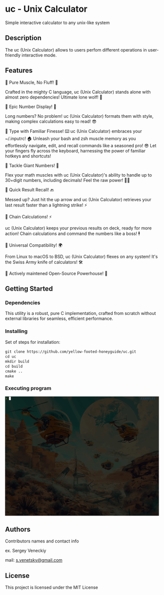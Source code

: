 # uc - Unix Calculator

Simple interactive calculator to any unix-like system

## Description

The uc (Unix Calculator) allows to users perfom different operations in user-friendly interactive mode.

## Features
🌋 Pure Muscle, No Fluff! 💪

Crafted in the mighty C language, uc (Unix Calculator) stands alone with almost zero dependencies! Ultimate lone wolf! 🐺

🌋 Epic Number Display! 🚀

Long numbers? No problem! uc (Unix Calculator) formats them with style, making complex calculations easy to read! 😎

🌋 Type with Familiar Finesse! ⌨️
uc (Unix Calculator) embraces your ~/.inputrc! 🏠 Unleash your bash and zsh muscle memory as you effortlessly navigate, edit, and recall commands like a seasoned pro! 😎 Let your fingers fly across the keyboard, harnessing the power of familiar hotkeys and shortcuts!


🌋 Tackle Giant Numbers! 💪

Flex your math muscles with uc (Unix Calculator)'s ability to handle up to 30+digit numbers, including decimals! Feel the raw power! 💪🦾

🌋 Quick Result Recall! 🔙

Messed up? Just hit the up arrow and uc (Unix Calculator) retrieves your last result faster than a lightning strike! ⚡

🌋 Chain Calculations! ⚡

uc (Unix Calculator) keeps your previous results on deck, ready for more action! Chain calculations and command the numbers like a boss! 🕴

🌋 Universal Compatibility! 🌍

From Linux to macOS to BSD, uc (Unix Calculator) flexes on any system! It's the Swiss Army knife of calculators! 🛠

🌋 Actively maintened Open-Source Powerhouse! 💪


## Getting Started

### Dependencies
This utility is a robust, pure C implementation, crafted from scratch without external libraries for seamless, efficient performance.

### Installing
Set of steps for installation:

```
git clone https://github.com/yellow-footed-honeyguide/uc.git 
cd uc
mkdir build
cd build
cmake ..
make
```


### Executing program
![usage-example](assets/uc_examples.gif)

## Authors
Contributors names and contact info

ex. Sergey Veneckiy 

mail: s.venetsky@gmail.com

## License
This project is licensed under the MIT License


